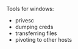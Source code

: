 Tools for windows:
  - privesc
  - dumping creds
  - transferring files
  - pivoting to other hosts
    
